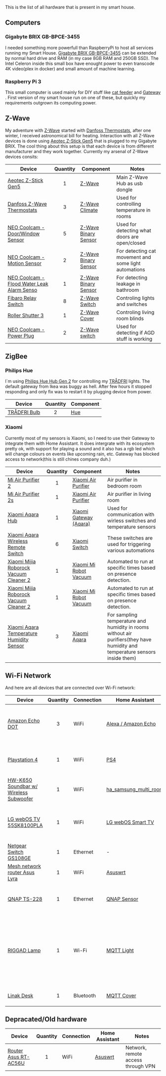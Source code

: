 This is the list of all hardware that is present in my smart house.

## Computers

### Gigabyte BRIX GB-BPCE-3455
I needed something more powerfull than RaspberryPi to host all services running my Smart House. [Gigabyte BRIX GB-BPCE-3455](https://www.gigabyte.com/Mini-PcBarebone/GB-BPCE-3455-rev-10#ov) can be extended by normal hard drive and RAM (in my case 8GB RAM and 250GB SSD). The Intel Celeron inside this small box have enought power to even transcode 4K video(plex in docker) and small amount of machine learning.

### Raspberry Pi 3
This small computer is used mainly for DIY stuff like [cat feeder](/DIY/CatFeeder) and [Gateway](/DIY/BluetoothGateway) . First version of my smart house run on one of these, but quickly my requirements outgrown its computing power.


## Z-Wave
My adventure with [Z-Wave](https://www.z-wave.com/) started with [Danfoss Thermostats](https://products.z-wavealliance.org/products/93), after one winter, I received astronomical bill for heating. Interaction with all Z-Wave devices is done using [Aeotec Z-Stick Gen5](https://aeotec.com/z-wave-usb-stick) that is plugged to my Gigabyte BRIX. The cool thing about this setup is that each device is from different manufacturer and they work together. Currently my arsenal of Z-Wave devices consits:

| Device | Quantity | Component | Notes |
| ------------- | :---: | ------------- | ------------- |
| [Aeotec Z-Stick Gen5](https://aeotec.com/z-wave-usb-stick) | 1 | [Z-Wave](https://www.home-assistant.io/components/zwave/) | Main Z-Wave Hub as usb dongle |
| [Danfoss Z-Wave Thermostats](https://products.z-wavealliance.org/products/93) | 3 | [Z-Wave Climate](https://www.home-assistant.io/components/climate.zwave/) | Used for controlling temperature in rooms |
| [NEO Coolcam - Door/Window Sensor](https://shop.zwave.eu/products/sensors/door-window-sensors/1567/neo-coolcam-door/window-sensor) | 5 | [Z-Wave Binary Sensor ](https://www.home-assistant.io/components/binary_sensor.zwave/) | Used for detecting what doors are open/closed |
| [NEO Coolcam - Motion Sensor](https://shop.zwave.eu/detail/index/sArticle/1764) | 2 | [Z-Wave Binary Sensor ](https://www.home-assistant.io/components/binary_sensor.zwave/) | For detecting cat movement and some light automations |
| [NEO Coolcam - Flood Water Leak Alarm Senso](https://www.aliexpress.com/item/NEO-COOLCAM-Z-wave-Flood-Water-Leak-Alarm-Sensor-Water-Leakage-Sensor-Z-wave-Sensor-Alarm/32787289062.html) | 1 | [Z-Wave Binary Sensor](https://www.home-assistant.io/components/binary_sensor.zwave/) | For detecting leakage in bathroom |
| [Fibaro Relay Switch](https://manuals.fibaro.com/relay-switch/) | 8 | [Z-Wave Switch](https://www.home-assistant.io/components/switch.zwave/) | Controling lights and switches |
| [Roller Shutter 3](https://manuals.fibaro.com/roller-shutter-3/) | 1 | [Z-Wave Cover](https://www.home-assistant.io/components/zwave/) | Controling living room blinds |
| [NEO Coolcam - Power Plug](https://www.aliexpress.com/item/NEO-COOLCAM-Z-wave-EU-Smart-Power-Plug-Socket-Home-Automation-Alarm-System-home-Compatible-with/32787926055.html) | 2 | [Z-Wave switch](https://www.home-assistant.io/components/zwave/) | Used for detecting if AGD stuff is working |

## ZigBee

### Philips Hue
I`m using [Philips Hue Hub Gen 2](https://www.amazon.com/gp/product/B014H2P42K/) for controlling my [TRÅDFRI](https://www.ikea.com/us/en/catalog/categories/departments/home_electronics/36812/) lights. The default gateway from Ikea was buggy as hell. After few hours it stopped responding and only fix was to restart it by plugging device from power.

| Device | Quantity | Component |
| ------------- | :---: | ------------- |
| [TRÅDFRI Bulb](https://www.ikea.com/us/en/catalog/products/80339436/) | 2 | [Hue](https://www.home-assistant.io/components/hue/) |

### Xiaomi
Currently most of my sensors is Xiaomi, so I need to use their Gateway to integrate them with Home Assistant. It does intergrate with its ecosystem pretty ok, with support for playing a sound and it also has a rgb led which will change colours on events like upcoming rain, etc. Gateway has blocked access to network(this is still chines company duh.)

| Device | Quantity | Component | Notes |
| ------------- | :---: | ------------- | ------------- |
| [Mi Air Purifier 2](https://www.mi.com/global/air2/) | 1 | [Xiaomi Air Purifier](https://www.home-assistant.io/components/fan.xiaomi_miio/) | Air purifier in bedroom room |
| [Mi Air Purifier 2s](https://www.xiaomistore.pk/mi-air-purifier-2s.html) | 1 | [Xiaomi Air Purifier](https://www.home-assistant.io/components/fan.xiaomi_miio/) | Air purifier in living room |
| [Xiaomi Aqara Hub](https://www.aqara.com/en/smart_hub-product.html) | 1 | [Xiaomi Gateway (Aqara)](https://www.home-assistant.io/components/xiaomi_aqara/) | Used for communication with wirless switches and temperature sensors |
| [Xiaomi Aqara Wireless Remote Switch](https://www.aqara.com/en/86plug.html) | 6 | [Xiaomi Switch](https://www.home-assistant.io/components/switch.xiaomi_aqara/) | These switches are used for triggering various automations |
| [Xiaomi Mijia Roborock Vacuum Cleaner 2](https://xiaomi-mi.co.uk/mi-smart-home/xiaomi-mijia-roborock-robot-vacuum-cleaner-2-white/) | 1 | [Xiaomi Mi Robot Vacuum](https://www.home-assistant.io/components/vacuum.xiaomi_miio/) | Automated to run at specific times based on presence detection. |
| [Xiaomi Mijia Roborock Vacuum Cleaner 2](https://xiaomi-mi.co.uk/mi-smart-home/xiaomi-mijia-roborock-robot-vacuum-cleaner-2-white/) | 1 | [Xiaomi Mi Robot Vacuum](https://www.home-assistant.io/components/vacuum.xiaomi_miio/) | Automated to run at specific times based on presence detection. |
| [Xiaomi Aqara Temperature Humidity Sensor](https://www.amazon.com/OUKU-Xiaomi-Temperature-Humidity-Sensor/dp/B078T7PDTR) | 3 | [Xiaomi Aqara](https://www.home-assistant.io/components/xiaomi_aqara/) | For sampling temperature and humidity in rooms without air purifiers(they have humidity and temperature sensors inside them) |

## Wi-Fi Network
And here are all devices that are connected over Wi-Fi network:

| Device  | Quantity | Connection | Home Assistant | Notes |
| ------------- | :---: | ------------- | ------------- | ------------- |
| [Amazon Echo DOT](https://www.amazon.com/gp/product/B01DFKC2SO) | 3 | WiFi | [Alexa / Amazon Echo](https://www.home-assistant.io/components/alexa/) | The Alexa devices are used as interface to interact with HomeAssistant |
| [Playstation 4](https://www.playstation.com/en-us/explore/ps4/) | 1 | WiFi | [PS4](https://www.home-assistant.io/components/ps4/) | For playing and watching stuff that requires DVD/Blurays |
| [HW-K650 Soundbar w/ Wireless Subwoofer](https://www.samsung.com/us/televisions-home-theater/home-theater/sound-bars/samsung-hw-k650-soundbar-w-wireless-subwoofer-hw-k650-za/) | 1 | WiFi | [ha_samsung_multi_room](https://github.com/macbury/ha_samsung_multi_room) | Some sound goodies control stuff |
| [LG webOS TV 55SK8100PLA](https://www.lg.com/pl/telewizory/lg-55SK8100PLA) | 1 | WiFi | [LG webOS Smart TV ](https://www.home-assistant.io/components/media_player.webostv/) | Watching movies, showing Home Assistant panel and notifications |
| [Netgear Switch GS108GE](https://www.netgear.com/support/product/GS108.aspx) | 1 | Ethernet | - | Asus lyra has only two ethernet ports. |
| [Mesh network router Asus Lyra](https://www.asus.com/us/Networking/Lyra/) | 1 | WiFi | [Asuswrt](https://www.home-assistant.io/components/asuswrt/) | Network, remote access through VPN |
| [QNAP TS-228](https://www.qnap.com/en-us/product/ts-228) | 1 | Ethernet | [QNAP Sensor ](https://www.home-assistant.io/components/sensor.qnap/) | Main storage array for backups, TimeMachine and photos |
| [RIGGAD Lamp](https://www.ikea.com/pl/pl/catalog/products/60385636/) | 1 | Wi-Fi | [MQTT Light](https://www.home-assistant.io/components/light.mqtt/) | Lamp with wirless charging. Additionaly I have replaced default bulb with [NeoPixel Ring](https://www.adafruit.com/product/1463) and [WeMos D1 mini](https://wiki.wemos.cc/products:d1:d1_mini). [See this in action](https://www.youtube.com/watch?v=iVw9GvY-IWI) |
| [Linak Desk](https://www.linak.com/business-areas/desks/office-desks/) | 1 | Bluetooth | [MQTT Cover](https://www.home-assistant.io/components/cover.mqtt/) | Nice desk with ability to adjust height |

## Depracated/Old hardware
| Device  | Quantity | Connection | Home Assistant | Notes |
| ------------- | :---: | ------------- | ------------- | ------------- |
| [Router Asus RT-AC56U](https://www.asus.com/us/Networking/RTAC56U/) | 1 | WiFi | [Asuswrt](https://www.home-assistant.io/components/asuswrt/) | Network, remote access through VPN |